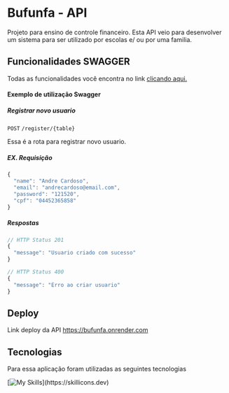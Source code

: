 # Bufunfa - API

Projeto para ensino de controle financeiro. Esta API veio para desenvolver um sistema para ser utilizado por escolas e/ ou por uma familia.

## Funcionalidades SWAGGER

Todas as funcionalidades você encontra no link [clicando aqui.](https://bufunfa.onrender.com/swaggerDocs/)

#### Exemplo de utilização Swagger

##### **Registrar novo usuario**
`POST` `/register/{table}`  

Essa é a rota para registrar novo usuario.

#####  EX. Requisição

```typescript
{
  "name": "Andre Cardoso",
  "email": "andrecardoso@email.com",
  "password": "121520",
  "cpf": "04452365858"
}

```
#####  Respostas

```typescript
// HTTP Status 201
{
  "message": "Usuario criado com sucesso"
}
```
```typescript
// HTTP Status 400
{
  "message": "Erro ao criar usuario"
}
```

## Deploy

Link deploy da API <https://bufunfa.onrender.com>


## Tecnologias

Para essa aplicação foram utilizadas as seguintes tecnologias

[![My Skills](https://skillicons.dev/icons?i=prisma,ts,express,aws,)](https://skillicons.dev)
          
          
